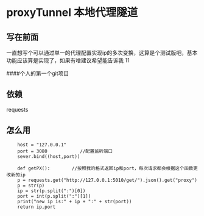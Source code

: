 proxyTunnel  本地代理隧道
========================

## 写在前面
一直想写个可以通过单一的代理配置实现ip的多次变换，这算是个测试版吧，基本功能应该算是实现了，如果有啥建议希望能告诉我
11

####个人的第一个git项目

## 依赖
requests

## 怎么用
``` sever = socket.socket()
    host = "127.0.0.1"        
    port = 3080            //配置监听端口
    sever.bind((host,port))
```

``` 
    def getPX():        //按照我的格式返回ip和port，每次请求都会根据这个函数更改新的ip
    p = requests.get("http://127.0.0.1:5010/get/").json().get("proxy")
    p = str(p)
    ip = str(p.split(":")[0])
    port = int(p.split(":")[1])
    print("new ip is:" + ip + ":" + str(port))
    return ip,port
```




